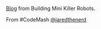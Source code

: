 [Blog](http://www.jaredthenerd.com/2014/01/codemash-2014-content.html) from Building Mini Killer Robots.

From #CodeMash [@jaredthenerd](https://twitter.com/jaredthenerd)
 

